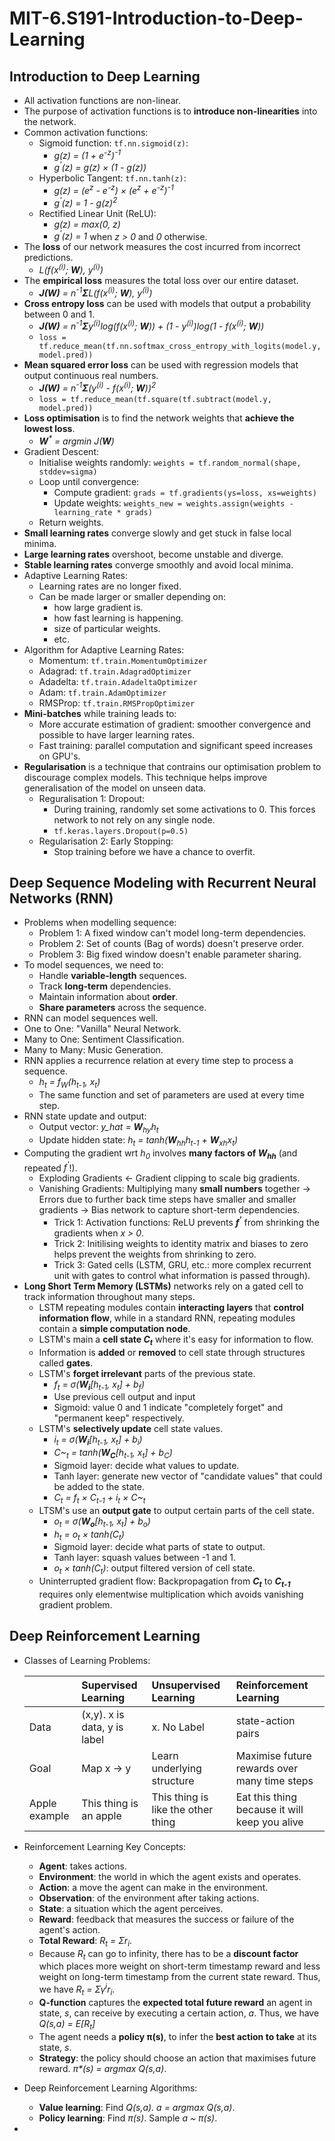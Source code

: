 # MIT-6.S191-Introduction-to-Deep-Learning

## Introduction to Deep Learning
- All activation functions are non-linear.
- The purpose of activation functions is to **introduce non-linearities** into the network.
- Common activation functions:
  - Sigmoid function: `tf.nn.sigmoid(z)`: 
    - *g(z) = (1 + e<sup>-z</sup>)<sup>-1</sup>*
    - *g<sup>'</sup>(z) = g(z) × (1 - g(z))*
  - Hyperbolic Tangent: `tf.nn.tanh(z)`: 
    - *g(z) = (e<sup>z</sup> - e<sup>-z</sup>) × (e<sup>z</sup> + e<sup>-z</sup>)<sup>-1</sup>*
    - *g<sup>'</sup>(z) = 1 - g(z)<sup>2</sup>*
  - Rectified Linear Unit (ReLU):
    - *g(z) = max(0, z)*
    - *g<sup>'</sup>(z) = 1* when *z > 0* and *0* otherwise.
- The **loss** of our network measures the cost incurred from incorrect predictions.
  - *L(f(x<sup>(i)</sup>; **W**), y<sup>(i)</sup>)*
- The **empirical loss** measures the total loss over our entire dataset.
  - ***J(W)** = n<sup>-1</sup>**Σ**L(f(x<sup>(i)</sup>; **W**), y<sup>(i)</sup>)*
- **Cross entropy loss** can be used with models that output a probability between 0 and 1.
  - ***J(W)** = n<sup>-1</sup>**Σ**y<sup>(i)</sup>log(f(x<sup>(i)</sup>; **W**)) + (1 - y<sup>(i)</sup>)log(1 - f(x<sup>(i)</sup>; **W**))*
  - `loss = tf.reduce_mean(tf.nn.softmax_cross_entropy_with_logits(model.y, model.pred))`
- **Mean squared error loss** can be used with regression models that output continuous real numbers.
  - ***J(W)** = n<sup>-1</sup>**Σ**(y<sup>(i)</sup> - f(x<sup>(i)</sup>; **W**))<sup>2</sup>*
  - `loss = tf.reduce_mean(tf.square(tf.subtract(model.y, model.pred))`
- **Loss optimisation** is to find the network weights that **achieve the lowest loss**.
  - ***W**<sup>\*</sup> = argmin J(**W**)*
- Gradient Descent:
  - Initialise weights randomly: `weights = tf.random_normal(shape, stddev=sigma)`
  - Loop until convergence:
    - Compute gradient: `grads = tf.gradients(ys=loss, xs=weights)`
    - Update weights: `weights_new = weights.assign(weights - learning_rate * grads)`
  - Return weights.
- **Small learning rates** converge slowly and get stuck in false local minima.
- **Large learning rates** overshoot, become unstable and diverge.
- **Stable learning rates** converge smoothly and avoid local minima.
- Adaptive Learning Rates:
  - Learning rates are no longer fixed.
  - Can be made larger or smaller depending on:
    - how large gradient is.
    - how fast learning is happening.
    - size of particular weights.
    - etc.
- Algorithm for Adaptive Learning Rates:
  - Momentum: `tf.train.MomentumOptimizer`
  - Adagrad: `tf.train.AdagradOptimizer`
  - Adadelta: `tf.train.AdadeltaOptimizer`
  - Adam: `tf.train.AdamOptimizer`
  - RMSProp: `tf.train.RMSPropOptimizer`
- **Mini-batches** while training leads to:
  - More accurate estimation of gradient: smoother convergence and possible to have larger learning rates.
  - Fast training: parallel computation and significant speed increases on GPU's.
- **Regularisation** is a technique that contrains our optimisation problem to discourage complex models. This technique helps improve generalisation of the model on unseen data.
  - Reguralisation 1: Dropout: 
    - During training, randomly set some activations to 0. This forces network to not rely on any single node.
    - `tf.keras.layers.Dropout(p=0.5)`
  - Regularisation 2: Early Stopping:
    - Stop training before we have a chance to overfit.

## Deep Sequence Modeling with Recurrent Neural Networks (RNN)
- Problems when modelling sequence:
  - Problem 1: A fixed window can't model long-term dependencies.
  - Problem 2: Set of counts (Bag of words) doesn't preserve order.
  - Problem 3: Big fixed window doesn't enable parameter sharing.
- To model sequences, we need to:
  - Handle **variable-length** sequences.
  - Track **long-term** dependencies.
  - Maintain information about **order**.
  - **Share parameters** across the sequence.
- RNN can model sequences well.
- One to One: "Vanilla" Neural Network.
- Many to One: Sentiment Classification.
- Many to Many: Music Generation.
- RNN applies a recurrence relation at every time step to process a sequence.
  - *h<sub>t</sub> = f<sub>W</sub>(h<sub>t-1</sub>, x<sub>t</sub>)*
  - The same function and set of parameters are used at every time step.
- RNN state update and output:
  - Output vector: *y_hat = **W**<sub>hy</sub>h<sub>t</sub>*
  - Update hidden state: *h<sub>t</sub> = tanh(**W**<sub>hh</sub>h<sub>t-1</sub> + **W**<sub>xh</sub>x<sub>t</sub>)*
- Computing the gradient wrt *h<sub>0</sub>* involves **many factors of *W<sub>hh</sub>*** (and repeated *f<sup>'</sup>*!).
  - Exploding Gradients ← Gradient clipping to scale big gradients.
  - Vanishing Gradients: Multiplying many **small numbers** together → Errors due to further back time steps have smaller and smaller gradients → Bias network to capture short-term dependencies.
    - Trick 1: Activation functions: ReLU prevents ***f<sup>'</sup>*** from shrinking the gradients when *x > 0*.
    - Trick 2: Initilising weights to identity matrix and biases to zero helps prevent the weights from shrinking to zero.
    - Trick 3: Gated cells (LSTM, GRU, etc.: more complex recurrent unit with gates to control what information is passed through).
- **Long Short Term Memory (LSTMs)** networks rely on a gated cell to track information throughout many steps.
  - LSTM repeating modules contain **interacting layers** that **control information flow**, while in a standard RNN, repeating modules contain a **simple computation node**.
  - LSTM's main a **cell state *C<sub>t</sub>*** where it's easy for information to flow. 
  - Information is **added** or **removed** to cell state through structures called **gates**.
  - LSTM's **forget irrelevant** parts of the previous state.
    - *f<sub>t</sub> = σ(**W<sub>i</sub>**\[h<sub>t-1</sub>, x<sub>t</sub>\] + b<sub>f</sub>)*
    - Use previous cell output and input
    - Sigmoid: value 0 and 1 indicate "completely forget" and "permanent keep" respectively.
  - LSTM's **selectively update** cell state values.
    - *i<sub>t</sub> = σ(**W<sub>i</sub>**\[h<sub>t-1</sub>, x<sub>t</sub>\] + b<sub>i</sub>)*
    - *C~<sub>t</sub> = tanh(**W<sub>C</sub>**\[h<sub>t-1</sub>, x<sub>t</sub>\] + b<sub>C</sub>)*
    - Sigmoid layer: decide what values to update.
    - Tanh layer: generate new vector of "candidate values" that could be added to the state.
    - *C<sub>t</sub> = f<sub>t</sub> × C<sub>t-1</sub> + i<sub>t</sub> × C~<sub>t</sub>*
  - LTSM's use an **output gate** to output certain parts of the cell state.
    - *o<sub>t</sub> = σ(**W<sub>o</sub>**\[h<sub>t-1</sub>, x<sub>t</sub>\] + b<sub>o</sub>)*
    - *h<sub>t</sub> = o<sub>t</sub> × tanh(C<sub>t</sub>)*
    - Sigmoid layer: decide what parts of state to output.
    - Tanh layer: squash values between -1 and 1.
    - *o<sub>t</sub> × tanh(C<sub>t</sub>)*: output filtered version of cell state.
  - Uninterrupted gradient flow: Backpropagation from ***C<sub>t</sub>*** to ***C<sub>t-1</sub>*** requires only elementwise multiplication which avoids vanishing gradient problem.

## Deep Reinforcement Learning
- Classes of Learning Problems:
  
  ||Supervised Learning|Unsupervised Learning|Reinforcement Learning|
  |:-|:-|:-|:-|
  |Data|(x,y). x is data, y is label|x. No Label|state-action pairs|
  |Goal|Map x → y|Learn underlying structure|Maximise future rewards over many time steps|
  |Apple example| This thing is an apple|This thing is like the other thing|Eat this thing because it will keep you alive|
- Reinforcement Learning Key Concepts:
  - **Agent**: takes actions.
  - **Environment**: the world in which the agent exists and operates.
  - **Action**: a move the agent can make in the environment.
  - **Observation**: of the environment after taking actions.
  - **State**: a situation which the agent perceives.
  - **Reward**: feedback that measures the success or failure of the agent's action.
  - **Total Reward**: *R<sub>t</sub> = Σr<sub>i</sub>*. 
  - Because *R<sub>t</sub>* can go to infinity, there has to be a **discount factor** which places more weight on short-term timestamp reward and less weight on long-term timestamp from the current state reward. Thus, we have *R<sub>t</sub> = Σγ<sup>i</sup>r<sub>i</sub>*.
  - **Q-function** captures the **expected total future reward** an agent in state, *s*, can receive by executing a certain action, *a*. Thus, we have *Q(s,a) = E[R<sub>t</sub>]*
  - The agent needs a **policy π(s)**, to infer the **best action to take** at its state, *s*.
  - **Strategy**: the policy should choose an action that maximises future reward. *π\*(s) = argmax Q(s,a)*.
- Deep Reinforcement Learning Algorithms:
  - **Value learning**: Find *Q(s,a). a = argmax Q(s,a)*.
  - **Policy learning**: Find *π(s)*. Sample *a ~ π(s)*.
- 
